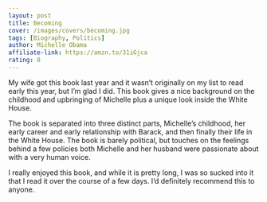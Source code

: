```yaml
---
layout: post
title: Becoming
cover: /images/covers/becoming.jpg
tags: [Biography, Politics]
author: Michelle Obama
affiliate-link: https://amzn.to/31iGjca
rating: 8
---
```


My wife got this book last year and it wasn’t originally on my list to read early this year, but I’m glad I did. This book gives a nice background on the childhood and upbringing of Michelle plus a unique look inside the White House.

The book is separated into three distinct parts, Michelle’s childhood, her early career and early relationship with Barack, and then finally their life in the White House. The book is barely political, but touches on the feelings behind a few policies both Michelle and her husband were passionate about with a very human voice.

I really enjoyed this book, and while it is pretty long, I was so sucked into it that I read it over the course of a few days. I’d definitely recommend this to anyone.